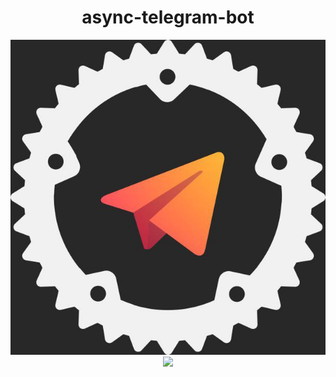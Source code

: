 
<div align="center">
  <h1>async-telegram-bot</h1>

  <img src="ICON.jpg" />

  <a href="https://travis-ci.com/async-telegram-bot/async-telegram-bot">
    <img src="https://travis-ci.com/async-telegram-bot/async-telegram-bot.svg?branch=dev" />
  </a>
</div>
